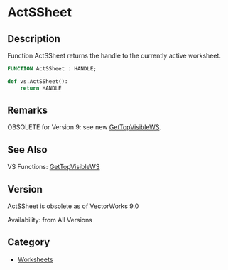 # ActSSheet

## Description
Function ActSSheet returns the handle to the currently active worksheet.

```pascal
FUNCTION ActSSheet : HANDLE;
```

```python
def vs.ActSSheet():
    return HANDLE
```

## Remarks
OBSOLETE for Version 9: see new [GetTopVisibleWS](GetTopVisibleWS.md).

## See Also
VS Functions:
[GetTopVisibleWS](GetTopVisibleWS.md)

## Version
ActSSheet is obsolete as of VectorWorks 9.0

Availability: from All Versions

## Category
* [Worksheets](../Categories/Worksheets.md)
